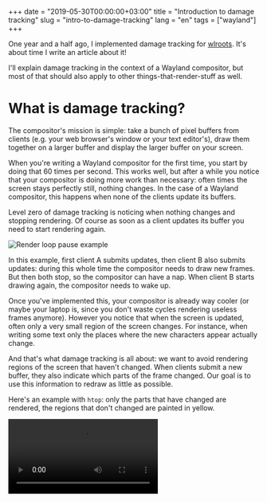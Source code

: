 +++
date = "2019-05-30T00:00:00+03:00"
title = "Introduction to damage tracking"
slug = "intro-to-damage-tracking"
lang = "en"
tags = ["wayland"]
+++

One year and a half ago, I implemented damage tracking for [wlroots]. It's about
time I write an article about it!

I'll explain damage tracking in the context of a Wayland compositor, but most of
that should also apply to other things-that-render-stuff as well.

# What is damage tracking?

The compositor's mission is simple: take a bunch of pixel buffers from clients
(e.g. your web browser's window or your text editor's), draw them together on a
larger buffer and display the larger buffer on your screen.

When you're writing a Wayland compositor for the first time, you start by doing
that 60 times per second. This works well, but after a while you notice that
your compositor is doing more work than necessary: often times the screen stays
perfectly still, nothing changes. In the case of a Wayland compositor, this
happens when none of the clients update its buffers.

Level zero of damage tracking is noticing when nothing changes and stopping
rendering. Of course as soon as a client updates its buffer you need to start
rendering again.

![Render loop pause example](https://sr.ht/Dv0J.svg)

In this example, first client A submits updates, then client B also submits
updates: during this whole time the compositor needs to draw new frames. But
then both stop, so the compositor can have a nap. When client B starts drawing
again, the compositor needs to wake up.

Once you've implemented this, your compositor is already way cooler (or maybe
your laptop is, since you don't waste cycles rendering useless frames anymore).
However you notice that when the screen is updated, often only a very small
region of the screen changes. For instance, when writing some text only the
places where the new characters appear actually change.

And that's what damage tracking is all about: we want to avoid rendering regions
of the screen that haven't changed. When clients submit a new buffer, they also
indicate which parts of the frame changed. Our goal is to use this information
to redraw as little as possible.

Here's an example with `htop`: only the parts that have changed are rendered,
the regions that don't changed are painted in yellow.

<video src="https://sr.ht/fs1u.mp4" controls>

We can see that elements such as the window titlebar and the table header are
still. When moving You can try it yourself by building wlroots and running
`rootston -D`.

# Multiple buffering

Now, one may think "I just need not to render those regions and it will just
work, right?". However reality is more complicated.

When we render, it's very likely that we don't draw to the same buffer each
time. This is due to multiple buffering[^1].

If there were only one buffer, we would be drawing to the buffer that's
currently being displayed on the screen. That's Bad™ because this will lead to
displaying half-rendered frames, which leads to flickering, which leads to your
eyes bleeding.

To prevent this scourge, one buffer is used for rendering and a separate one for
display. When we're done drawing, we "swap buffers" — the rendering buffer
becomes the display buffer and the other way around. Here's an example with the
buffer swap in green:

![Double buffering](https://sr.ht/BwFL.svg)

Initially the screen is blank. Then we draw a single heart on our render buffer.
To display it, we swap buffers. While the single heart is visible, we draw two
hearts on our render buffer. On the next buffer swap, these two hearts will be
displayed on screen.

It's important to keep in mind that buffers go back-and-forth between the
rendering stage and the display stage. The first buffer we draw on becomes the
display buffer after the first swap, and then goes back to being the render
buffer after the second swap.

# Frame damage vs. buffer damage

If we look at what changed from the first displayed frame to the second one in
the previous example, we notice one heart is added at each buffer swap. However
if we look at what changed on a particular buffer each time we draw, we notice
two hearts are added each time (follow the green arrows going up).

Let's re-order things a little to better understand what's going on. In the
following image, the render buffer has a green border.

![Buffer damage](https://sr.ht/gj7o.svg)

We can only draw to render buffers (ie. those having black borders). After each
buffer swap we draw 2 new hearts to the render buffer. It's not enough to just
draw what changed since the last displayed frame!

Thus we have to deal with two kinds of damage:

* **Frame damage**: this is what changes from one frame to the next one[^2].
  This is also what clients give us when submitting a new buffer.
* **Buffer damage**: this is what we need to redraw when re-using an old buffer.

![Buffer damage vs. frame damage](https://sr.ht/wLle.svg)

# Buffer age

When using EGL for rendering, we don't handle the buffers manually: they are
automatically managed by EGL. That means it's not clear on which buffer we're
drawing: it could be a fresh buffer or an old buffer that is re-used.

Fortunately, an extension named [`EGL_EXT_buffer_age`][EGL_EXT_buffer_age]
allows us to query the "age" of the buffer. In the case of double buffering (as
in the examples) the age will be 2: each time we draw we re-use a buffer that
we've drawn to 2 frames ago.

In order to compute buffer damage, we need to accumulate frame damage from
one or more previous frames. In the example above we need to add the current
frame damage and the previous one to get the current buffer damage. In the
case of triple buffering we'd need to add the current frame damage and the
last 2 previous frame damage.

All right, now that we have the buffer damage we know exactly which region we
need to redraw!

# When, how, what to damage

As we've seen, when rendering a new frame we need access to the current frame
damage, aka. what changed since the last frame. That means that between two
frames, we need to accumulate pending frame damage for the next frame. It may
not be immediately clear what events should expand the pending frame damage,
so here are a few common cases:

* When a client submits a new frame (the technical term is _commit_): we need to
  add the client's surface damage to our pending frame damage.
* When a client creates a new surface on screen or destroys it (the technical
  term is _map_ or _unmap_ a surface): we need to damage the whole surface.
* When we change a surface's position or size (e.g. when moving and resizing):
  we need to damage the previous position/size *and* the new one. If we only
  damage the new position/size then the last frame at the previous position/size
  will remain. In general the idea is: damage, do the thing, damage again.

Note that since we're writing a compositor, our damage is per-output, so
whenever we accumulate damage from a surface we need to offset it by the surface's
coordinates. Additionally, on Wayland the surfaces are organized in a tree, so
one needs to walk up the tree to compute the surface's position relative to an
output.

# The Swiss Cheese Problem

Sometimes our damage can look like a Swiss cheese: lots of small rectangles.
Thus when rendering we'd send lots of small draw operations to the GPU. This
generally decreases performance, and it would even be faster to just disable
damage tracking and redraw the whole thing.

For this reason it's generally a good idea to simplify the damage if it gets too
complicated[^3]. Simplifying can be done by computing the region's extents (so
many small rectangles end up being one big rectangle) if the number of
rectangles is too high. This is probably not the best way to do it, it would be
interesting to experiment and benchmark other possible solutions.

# HiDPI and transforms

HiDPI and transforms make things a little more involved because introducing more
coordinate systems become necessary. For instance, when a surface has a size of
100×200px, a scale of 2 and a transform of 90 degrees, the client will attach
buffers that have a size of 400×200px. Similarly, an output can be scaled and
transformed. Each time we get a coordinate or a region, we need to figure out in
which coordinate system it's expressed:

* Surface buffer-local coordinates: relative to the buffer attached by the
  client. In our example it's in a 400×200px rectangle relative to the top-left
  corner of the surface.
* Surface-local coordinates: unscaled, untransformed coordinates. In our example
  it's in a 100×200px rectangle relative to the top-left corner of the surface.
* Output buffer-local coordinates: inside the buffer attached to the output
  (ie. the buffer we render to).

Typically, when a client submits new frame the damage region will be converted
from surface buffer-local coordinates into surface-local coordinates, and then
into output buffer-local coordinates.

# The wlroots API

wlroots has a `wlr_output_damage` helper that computes buffer damage from frame
damage for you. You can accumulate damage from surfaces by listening to their
`commit` event, getting the surface-local frame damage with
`wlr_surface_get_effective_damage`, converting it into output-buffer-local
coordinates and then calling `wlr_output_damage_add`. When you need to render,
calling `wlr_output_damage_attach_render` will fill the buffer damage region
that you need to repaint. Right before swapping buffers with
`wlr_output_commit`, you can call `wlr_output_set_damage` with the frame damage
(not the buffer damage!) which is stored in `wlr_output_damage.current`.

And that's pretty much it!

[^1]: Generally double or triple buffering
[^2]: [`EGL_KHR_partial_update`][EGL_KHR_partial_update] uses the name "surface damage", but it's confusing when talking about Wayland compositors because surfaces already refer to objects created by clients. Thus wlroots uses the term "frame damage" instead.
[^3]: wlroots does it automatically for you

[wlroots]: https://github.com/swaywm/wlroots
[EGL_EXT_buffer_age]: https://www.khronos.org/registry/EGL/extensions/EXT/EGL_EXT_buffer_age.txt
[EGL_KHR_partial_update]: https://www.khronos.org/registry/EGL/extensions/KHR/EGL_KHR_partial_update.txt

